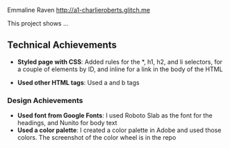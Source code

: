 Emmaline Raven
http://a1-charlieroberts.glitch.me

This project shows ...

## Technical Achievements
- **Styled page with CSS**: Added rules for the *, h1, h2, and li selectors, for a couple of elements by ID, and inline for a link in the body of the HTML
 
- **Used other HTML tags**: Used a and b tags

### Design Achievements
- **Used font from Google Fonts**: I used Roboto Slab as the font for the headings, and Nunito for body text
- **Used a color palette**: I created a color palette in Adobe and used those colors. The screenshot of the color wheel is in the repo